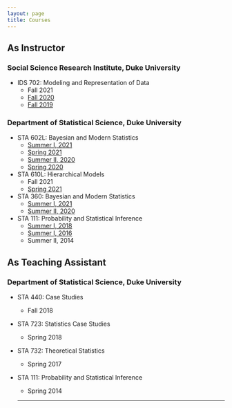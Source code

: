 ```yaml
---
layout: page
title: Courses
---
```


## As Instructor

### Social Science Research Institute, Duke University
* IDS 702: Modeling and Representation of Data
  - Fall 2021
  - [Fall 2020](https://ids-702-f20.github.io/Course-Website/)
  - [Fall 2019](https://ids-702-f19.github.io/Course-Website/)

### Department of Statistical Science, Duke University
* STA 602L: Bayesian and Modern Statistics
  - [Summer I, 2021](https://sta-360-602l-su21.github.io/Course-Website/)
  - [Spring 2021](https://sta-602l-s21.github.io/Course-Website/)
  - [Summer II, 2020](https://sta-360-602l-su20.github.io/Course-Website/)
  - [Spring 2020](https://sta-602l-s20.github.io/Course-Website/)
* STA 610L: Hierarchical Models
  - Fall 2021
  - [Spring 2021](https://sta-610l-s21.github.io/Course-Website/)
* STA 360: Bayesian and Modern Statistics
  - [Summer I, 2021](https://sta-360-602l-su21.github.io/Course-Website/)
  - [Summer II, 2020](https://sta-360-602l-su20.github.io/Course-Website/)
* STA 111: Probability and Statistical Inference
  - [Summer I, 2018](https://akandelanre.github.io/STA111-Summer2018-Course-Website/)
  - [Summer I, 2016](https://akandelanre.github.io/STA111-Summer2016-Course-Website/)
  - Summer II, 2014


## As Teaching Assistant

### Department of Statistical Science, Duke University
* STA 440: Case Studies
  - Fall 2018
* STA 723: Statistics Case Studies
  - Spring 2018
* STA 732: Theoretical Statistics
  - Spring 2017
* STA 111: Probability and Statistical Inference
  - Spring 2014

  -------------------------
